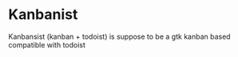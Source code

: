 # Kanbanist
Kanbansist (kanban + todoist) is suppose to be a gtk kanban based compatible with todoist
